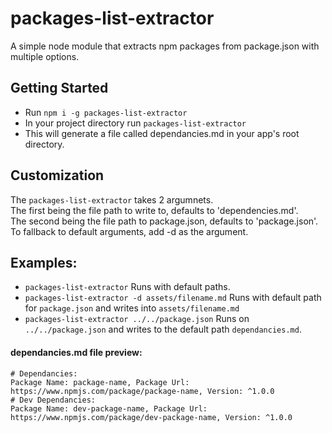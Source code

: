 # packages-list-extractor
A simple node module that extracts npm packages from package.json with multiple options.

## Getting Started
- Run `npm i -g packages-list-extractor`
- In your project directory run `packages-list-extractor`
- This will generate a file called dependancies.md in your app's root directory.

## Customization
The `packages-list-extractor` takes 2 argumnets.  
The first being the file path to write to, defaults to 'dependencies.md'.  
The second being the file path to package.json, defaults to 'package.json'.  
To fallback to default arguments, add -d as the argument.

## Examples:
- `packages-list-extractor` Runs with default paths.
- `packages-list-extractor -d assets/filename.md` Runs with default path for `package.json` and writes into `assets/filename.md`
- `packages-list-extractor ../../package.json` Runs on `../../package.json` and writes to the default path `dependancies.md`.

#### dependancies.md file preview:

```
# Dependancies:
Package Name: package-name, Package Url: https://www.npmjs.com/package/package-name, Version: ^1.0.0
# Dev Dependancies:
Package Name: dev-package-name, Package Url: https://www.npmjs.com/package/dev-package-name, Version: ^1.0.0
```
